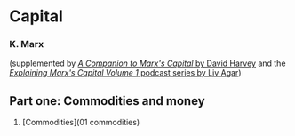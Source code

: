 # Capital

### K. Marx

(supplemented by [*A Companion to Marx's Capital* by David Harvey](https://www.versobooks.com/en-ca/products/803-a-companion-to-marx-s-capital) and the [*Explaining Marx's Capital Volume 1* podcast series by Liv Agar](https://www.patreon.com/c/Livagar/posts?filters%5Btag%5D=Capital))

## Part one: Commodities and money

1. [Commodities](01 commodities)
